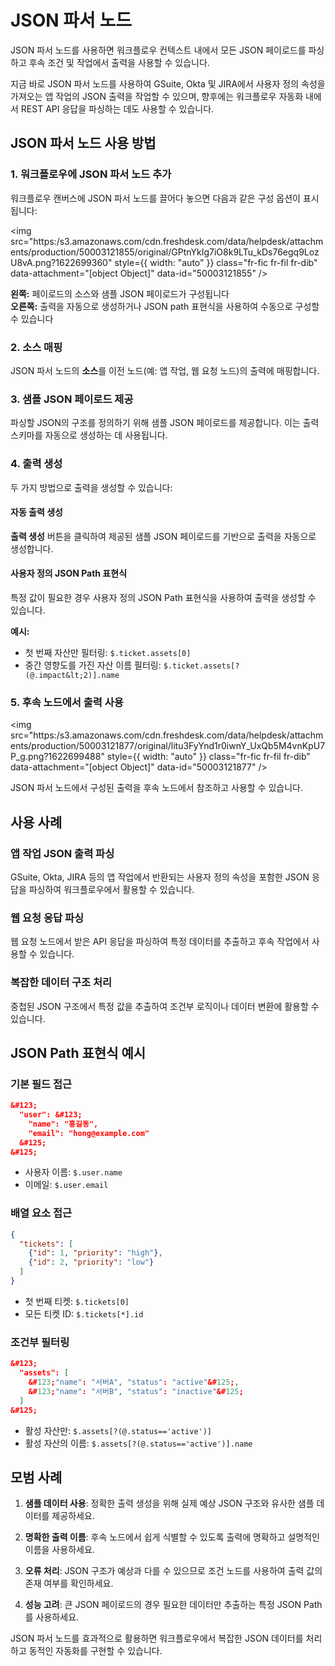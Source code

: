 # JSON 파서 노드

JSON 파서 노드를 사용하면 워크플로우 컨텍스트 내에서 모든 JSON 페이로드를 파싱하고 후속 조건 및 작업에서 출력을 사용할 수 있습니다.

지금 바로 JSON 파서 노드를 사용하여 GSuite, Okta 및 JIRA에서 사용자 정의 속성을 가져오는 앱 작업의 JSON 출력을 작업할 수 있으며, 향후에는 워크플로우 자동화 내에서 REST API 응답을 파싱하는 데도 사용할 수 있습니다.

## JSON 파서 노드 사용 방법

### 1. 워크플로우에 JSON 파서 노드 추가

워크플로우 캔버스에 JSON 파서 노드를 끌어다 놓으면 다음과 같은 구성 옵션이 표시됩니다:

<img src="https:/s3.amazonaws.com/cdn.freshdesk.com/data/helpdesk/attachments/production/50003121855/original/GPtnYkIg7iO8k9LTu_kDs76egq9LozU8vA.png?1622699360" style={{ width: "auto" }} class="fr-fic fr-fil fr-dib" data-attachment="[object Object]" data-id="50003121855" />

**왼쪽:** 페이로드의 소스와 샘플 JSON 페이로드가 구성됩니다  
**오른쪽:** 출력을 자동으로 생성하거나 JSON path 표현식을 사용하여 수동으로 구성할 수 있습니다

### 2. 소스 매핑

JSON 파서 노드의 **소스**를 이전 노드(예: 앱 작업, 웹 요청 노드)의 출력에 매핑합니다.

### 3. 샘플 JSON 페이로드 제공

파싱할 JSON의 구조를 정의하기 위해 샘플 JSON 페이로드를 제공합니다. 이는 출력 스키마를 자동으로 생성하는 데 사용됩니다.

### 4. 출력 생성

두 가지 방법으로 출력을 생성할 수 있습니다:

#### 자동 출력 생성
**출력 생성** 버튼을 클릭하여 제공된 샘플 JSON 페이로드를 기반으로 출력을 자동으로 생성합니다.

#### 사용자 정의 JSON Path 표현식
특정 값이 필요한 경우 사용자 정의 JSON Path 표현식을 사용하여 출력을 생성할 수 있습니다.

**예시:**
- 첫 번째 자산만 필터링: `$.ticket.assets[0]`
- 중간 영향도를 가진 자산 이름 필터링: `$.ticket.assets[?(@.impact&lt;2)].name`

### 5. 후속 노드에서 출력 사용

<img src="https:/s3.amazonaws.com/cdn.freshdesk.com/data/helpdesk/attachments/production/50003121877/original/litu3FyYnd1r0iwnY_UxQb5M4vnKpU7P_g.png?1622699488" style={{ width: "auto" }} class="fr-fic fr-fil fr-dib" data-attachment="[object Object]" data-id="50003121877" />

JSON 파서 노드에서 구성된 출력을 후속 노드에서 참조하고 사용할 수 있습니다.

## 사용 사례

### 앱 작업 JSON 출력 파싱
GSuite, Okta, JIRA 등의 앱 작업에서 반환되는 사용자 정의 속성을 포함한 JSON 응답을 파싱하여 워크플로우에서 활용할 수 있습니다.

### 웹 요청 응답 파싱
웹 요청 노드에서 받은 API 응답을 파싱하여 특정 데이터를 추출하고 후속 작업에서 사용할 수 있습니다.

### 복잡한 데이터 구조 처리
중첩된 JSON 구조에서 특정 값을 추출하여 조건부 로직이나 데이터 변환에 활용할 수 있습니다.

## JSON Path 표현식 예시

### 기본 필드 접근
```json
&#123;
  "user": &#123;
    "name": "홍길동",
    "email": "hong@example.com"
  &#125;
&#125;
```
- 사용자 이름: `$.user.name`
- 이메일: `$.user.email`

### 배열 요소 접근
```json
{
  "tickets": [
    {"id": 1, "priority": "high"},
    {"id": 2, "priority": "low"}
  ]
}
```
- 첫 번째 티켓: `$.tickets[0]`
- 모든 티켓 ID: `$.tickets[*].id`

### 조건부 필터링
```json
&#123;
  "assets": [
    &#123;"name": "서버A", "status": "active"&#125;,
    &#123;"name": "서버B", "status": "inactive"&#125;
  ]
&#125;
```
- 활성 자산만: `$.assets[?(@.status=='active')]`
- 활성 자산의 이름: `$.assets[?(@.status=='active')].name`

## 모범 사례

1. **샘플 데이터 사용**: 정확한 출력 생성을 위해 실제 예상 JSON 구조와 유사한 샘플 데이터를 제공하세요.

2. **명확한 출력 이름**: 후속 노드에서 쉽게 식별할 수 있도록 출력에 명확하고 설명적인 이름을 사용하세요.

3. **오류 처리**: JSON 구조가 예상과 다를 수 있으므로 조건 노드를 사용하여 출력 값의 존재 여부를 확인하세요.

4. **성능 고려**: 큰 JSON 페이로드의 경우 필요한 데이터만 추출하는 특정 JSON Path를 사용하세요.

JSON 파서 노드를 효과적으로 활용하면 워크플로우에서 복잡한 JSON 데이터를 처리하고 동적인 자동화를 구현할 수 있습니다.